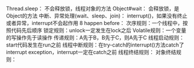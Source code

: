Thread.sleep：
    不会释放锁，线程对象的方法
Object#wait：
    会释放锁，是Object的方法
中断、异常处理(wait、sleep、join)：
    interrupt()，如果没有终止或者异常，interrupt不会起作用
8 happen before：
    次序规则：一个线程中，按照代码先后顺序
    锁定规则：unlock一定发生在lock之后
    Volatile规则：一个变量的写操作先于读操作
    传递规则：A先于B，B先于C，则A先于C
    线程启动规则：start代码发生在run之前
    线程中断规则：在try-catch的interrupt()方法catch了interrupt exception，interrupt一定在catch之前
    线程终结规则：
    对象终结规则：
    

